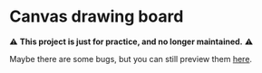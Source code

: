 # Canvas drawing board

⚠️ **This project is just for practice, and no longer maintained.** ⚠️

Maybe there are some bugs, but you can still preview them [here](https://daijiangtao.name/drawing-board).
